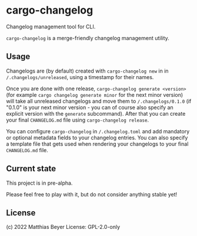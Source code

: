 # cargo-changelog

Changelog management tool for CLI.

`cargo-changelog` is a merge-friendly changelog management utility.

## Usage

Changelogs are (by default) created with `cargo-changelog new` in in
`/.changelogs/unreleased`, using a timestamp for their names.

Once you are done with one release, `cargo-changelog generate <version>` (for
example `cargo changelog generate minor` for the next minor version) will take
all unreleased changelogs and move them to `/.changelogs/0.1.0` (if "0.1.0" is
your next minor version - you can of course also specify an explicit version
with the `generate` subcommand).
After that you can create your final `CHANGELOG.md` file using
`cargo-changelog release`.

You can configure `cargo-changelog` in `/.changelog.toml` and add mandatory or
optional metadata fields to your changelog entries. You can also specify a
template file that gets used when rendering your changelogs to your final
`CHANGELOG.md` file.

## Current state

This project is in pre-alpha.

Please feel free to play with it, but do not consider anything stable yet!

## License

(c) 2022 Matthias Beyer
License: GPL-2.0-only
